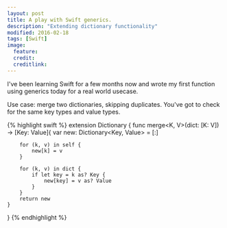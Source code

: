 ```yaml
---
layout: post
title: A play with Swift generics.
description: "Extending dictionary functionality"
modified: 2016-02-18
tags: [Swift]
image:
  feature: 
  credit: 
  creditlink: 
---
```



I've been learning Swift for a few months now and wrote my first function using generics today for a real world usecase.

Use case: merge two dictionaries, skipping duplicates. You've got to check for the same key types and value types.

{% highlight swift %}
extension Dictionary {
    func merge<K, V>(dict: [K: V]) -> [Key: Value]{
        var new: Dictionary<Key, Value> = [:]

        for (k, v) in self {
            new[k] = v
        }

        for (k, v) in dict {
            if let key = k as? Key {
                new[key] = v as? Value
            }
        }
        return new
    }
}
{% endhighlight %}